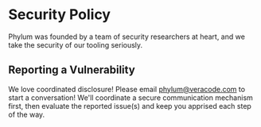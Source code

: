 # Security Policy

Phylum was founded by a team of security researchers at heart, and we take the security of our tooling seriously.

## Reporting a Vulnerability

We love coordinated disclosure!
Please email [phylum@veracode.com](mailto:phylum@veracode.com) to start a conversation!
We'll coordinate a secure communication mechanism first, then evaluate the reported issue(s)
and keep you apprised each step of the way.
